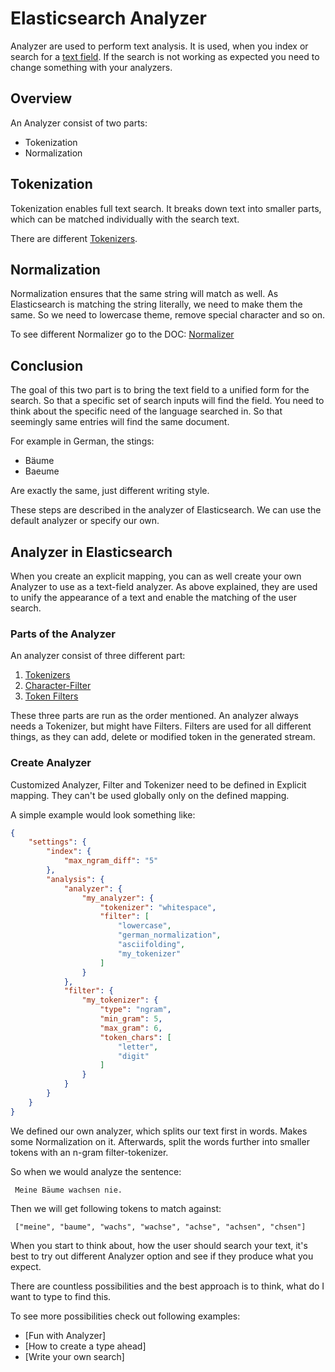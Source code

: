 # Elasticsearch Analyzer

Analyzer are used to perform text analysis.
It is used, when you index or search for a [text field](./Elasticsearch-Field-Types#Text).
If the search is not working as expected you need to change something with your analyzers.

## Overview

An Analyzer consist of two parts:

* Tokenization
* Normalization

## Tokenization

Tokenization enables full text search.
It breaks down text into smaller parts, which can be matched individually with the search text.

There are different [Tokenizers](./Tokenizer).

## Normalization

Normalization ensures that the same string will match as well.
As Elasticsearch is matching the string literally, we need to make them the same.
So we need to lowercase theme, remove special character and so on.

To see different Normalizer go to the DOC: [Normalizer](./Normalizer)

## Conclusion

The goal of this two part is to bring the text field to a unified form for the search.
So that a specific set of search inputs will find the field.
You need to think about the specific need of the language searched in.
So that seemingly same entries will find the same document.

For example in German, the stings:

* Bäume
* Baeume

Are exactly the same, just different writing style.

These steps are described in the analyzer of Elasticsearch.
We can use the default analyzer or specify our own.

## Analyzer in Elasticsearch

When you create an explicit mapping, you can as well create your own Analyzer to use as a text-field analyzer.
As above explained, they are used to unify the appearance of a text and enable the matching of the user search.

### Parts of the Analyzer

An analyzer consist of three different part:

1. [Tokenizers](./Tokenizer)
2. [Character-Filter](./Character-Filter)
3. [Token Filters](./Token-Filters)

These three parts are run as the order mentioned.
An analyzer always needs a Tokenizer, but might have Filters.
Filters are used for all different things, as they can add, delete or modified token in the generated stream.

### Create Analyzer

Customized Analyzer, Filter and Tokenizer need to be defined in Explicit mapping.
They can't be used globally only on the defined mapping.

A simple example would look something like:

```JSON
{
    "settings": {
        "index": {
            "max_ngram_diff": "5"
        },
        "analysis": {
            "analyzer": {
                "my_analyzer": {
                    "tokenizer": "whitespace",
                    "filter": [
                        "lowercase",
                        "german_normalization",
                        "asciifolding",
                        "my_tokenizer"
                    ]
                }
            },
            "filter": {
                "my_tokenizer": {
                    "type": "ngram",
                    "min_gram": 5,
                    "max_gram": 6,
                    "token_chars": [
                        "letter",
                        "digit"
                    ]
                }
            }
        }
    }
}
```

We defined our own analyzer, which splits our text first in words.
Makes some Normalization on it.
Afterwards, split the words further into smaller tokens with an n-gram filter-tokenizer.

So when we would analyze the sentence:

```Text
 Meine Bäume wachsen nie.
```

Then we will get following tokens to match against:

```Text
 ["meine", "baume", "wachs", "wachse", "achse", "achsen", "chsen"]
```

When you start to think about, how the user should search your text, it's best to try out different Analyzer option and see if they produce what you expect.

There are countless possibilities and the best approach is to think, what do I want to type to find this.

To see more possibilities check out following examples:

* [Fun with Analyzer]
* [How to create a type ahead]
* [Write your own search]
